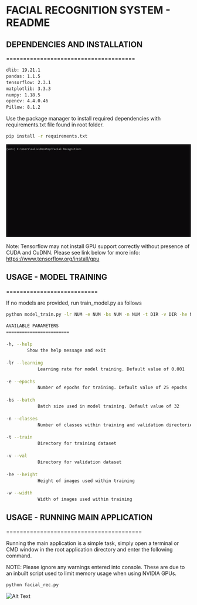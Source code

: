 # FACIAL RECOGNITION SYSTEM - README

## DEPENDENCIES AND INSTALLATION
======================================
```bash
dlib: 19.21.1
pandas: 1.1.5
tensorflow: 2.3.1
matplotlib: 3.3.3
numpy: 1.18.5
opencv: 4.4.0.46
Pillow: 8.1.2
```

Use the package manager to install required dependencies with requirements.txt file found in root folder.

```bash
pip install -r requirements.txt
```

![Alt Text](https://raw.githubusercontent.com/CallumAltham/Facial-Emotion-Recognition/main/Documentation/gifs/requirements-install.gif)

Note: Tensorflow may not install GPU support correctly without presence of CUDA and CuDNN. Please see link below for more info:
https://www.tensorflow.org/install/gpu

## USAGE - MODEL TRAINING
===========================

If no models are provided, run train_model.py as follows

```bash
python model_train.py -lr NUM -e NUM -bs NUM -n NUM -t DIR -v DIR -he NUM -w NUM
```

```bash
AVAILABLE PARAMETERS
========================

-h, --help 
        Show the help message and exit

-lr --learning
            Learning rate for model training. Default value of 0.001

-e --epochs
            Number of epochs for training. Default value of 25 epochs

-bs --batch
            Batch size used in model training. Default value of 32

-n --classes   
            Number of classes within training and validation directories

-t --train
            Directory for training dataset

-v --val
            Directory for validation dataset

-he --height
            Height of images used within training

-w --width
            Width of images used within training

```

## USAGE - RUNNING MAIN APPLICATION
========================================

Running the main application is a simple task, simply open a terminal or CMD window in the root application directory and enter the following command.

NOTE: Please ignore any warnings entered into console. These are due to an inbuilt script used to limit memory usage when using NVIDIA GPUs.

```bash
python facial_rec.py
```

![Alt Text](https://raw.githubusercontent.com/CallumAltham/Facial-Emotion-Recognition/main/Documentation/gifs/application_open.gif)
